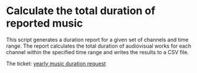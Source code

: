 # Calculate the total duration of reported music

This script generates a duration report for a given set of channels and time range. 
The report calculates the total duration of audiovisual works for each channel within the specified time range and writes the results to a CSV file.

The ticket: [yearly music duration request](https://bmat-music.atlassian.net/browse/TVAV-9648)
